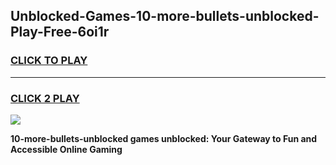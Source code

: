 
## Unblocked-Games-10-more-bullets-unblocked-Play-Free-6oi1r
<h3>
<a href="https://premium76.site?title=10-more-bullets-unblocked&ref=18A1">CLICK TO PLAY</a></h3>
<hr>

<h3>
<a href="https://premium76.site?title=10-more-bullets-unblocked&ref=18A1">CLICK 2 PLAY</a>
  
</h3>

<a href="https://premium76.site?title=10-more-bullets-unblocked&ref=18A1"><img src="https://clearcache.store/games.png"></a>


**10-more-bullets-unblocked games unblocked: Your Gateway to Fun and Accessible Online Gaming**
